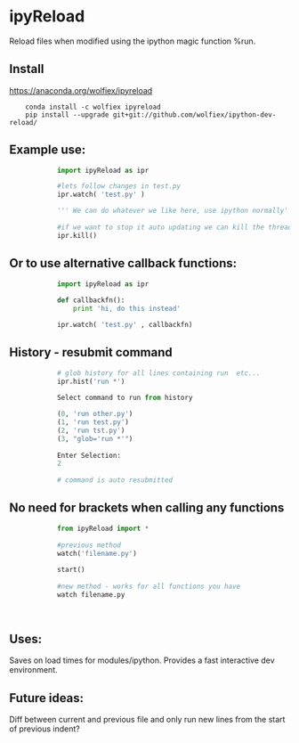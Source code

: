 # ipyReload

Reload files when modified using the ipython magic function %run.


## Install 
https://anaconda.org/wolfiex/ipyreload

		conda install -c wolfiex ipyreload		
		pip install --upgrade git+git://github.com/wolfiex/ipython-dev-reload/


## Example use:

```python
			import ipyReload as ipr

			#lets follow changes in test.py
			ipr.watch( 'test.py' )

			''' We can do whatever we like here, use ipython normally'''
			
			#if we want to stop it auto updating we can kill the thread
			ipr.kill()
```

## Or to use alternative callback functions:



```python
			import ipyReload as ipr
		
			def callbackfn():
				print 'hi, do this instead'

			ipr.watch( 'test.py' , callbackfn)


```



## History - resubmit command
```python
			# glob history for all lines containing run  etc...
			ipr.hist('run *') 
			
			Select command to run from history

			(0, 'run other.py')
			(1, 'run test.py')
			(2, 'run tst.py')
			(3, "glob='run *'")
			
			Enter Selection:
			2
			
			# command is auto resubmitted
```


## No need for brackets when calling any functions
```python
			from ipyReload import *
			
			#previous method
			watch('filename.py')
			
			start()
			
			#new method - works for all functions you have
			watch filename.py
			
			

```			

## Uses: 

Saves on load times for modules/ipython. Provides a fast interactive dev environment.

## Future ideas:

Diff between current and previous file and only run new lines from the start of previous indent?

